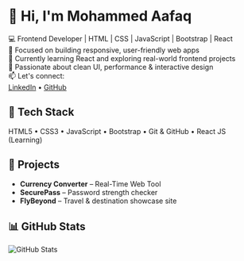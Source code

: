 # 👋 Hi, I'm Mohammed Aafaq

💻 Frontend Developer | HTML | CSS | JavaScript | Bootstrap | React  
🎯 Focused on building responsive, user-friendly web apps  
🌱 Currently learning React and exploring real-world frontend projects  
🚀 Passionate about clean UI, performance & interactive design  
📫 Let's connect:  
[LinkedIn](https://linkedin.com/in/mohammedaafaq-dev) • [GitHub](https://github.com/mohammedaafaq)

## 🔧 Tech Stack
HTML5 • CSS3 • JavaScript • Bootstrap • Git & GitHub • React JS (Learning)

## 📌 Projects
- **Currency Converter** – Real-Time Web Tool 
- **SecurePass** – Password strength checker  
- **FlyBeyond** – Travel & destination showcase site  

## 📊 GitHub Stats
![GitHub Stats](https://github-readme-stats.vercel.app/api?username=mohammedaafaq&show_icons=true&theme=radical)
